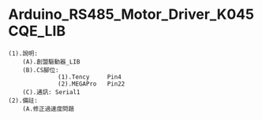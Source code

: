 # Arduino_RS485_Motor_Driver_K045CQE_LIB
    (1).說明:
        (A).創盟驅動器_LIB
        (B).CS腳位:
                  (1).Tency     Pin4
                  (2).MEGAPro   Pin22
        (C).通訊: Serial1
    (2).備註:
        (A.修正過速度問題
